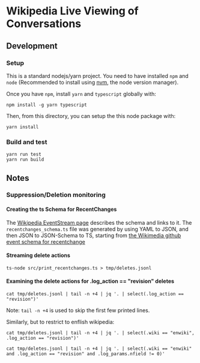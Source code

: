 # Wikipedia Live Viewing of Conversations

## Development

### Setup

This is a standard nodejs/yarn project. You need to have installed
`npm` and `node` (Recommended to install using [nvm](https://github.com/creationix/nvm), the node version manager).

Once you have `npm`, install `yarn` and `typescript` globally with:

```shell
npm install -g yarn typescript
```

Then, from this directory, you can setup the this node package with:

```shell
yarn install
```

### Build and test

```shell
yarn run test
yarn run build
```

## Notes
### Suppression/Deletion monitoring
#### Creating the ts Schema for RecentChanges

The [Wikipedia EventStream
page](https://wikitech.wikimedia.org/wiki/EventStreams) describes the schema and
links to it. The `recentchanges_schema.ts` file was generated by using YAML to
JSON, and then JSON to JSON-Schema to TS, starting from [the Wikimedia github
event schema for
recentchange](https://github.com/wikimedia/mediawiki-event-schemas/tree/master/jsonschema/mediawiki/recentchange)

#### Streaming delete actions

```
ts-node src/print_recentchanges.ts > tmp/deletes.jsonl
```

#### Examining the delete actions for .log_action == "revision" deletes

```
cat tmp/deletes.jsonl | tail -n +4 | jq '. | select(.log_action == "revision")'
```

Note: `tail -n +4` is used to skip the first few printed lines.

Similarly, but to restrict to enflish wikipedia:

```
cat tmp/deletes.jsonl | tail -n +4 | jq '. | select(.wiki == "enwiki", .log_action == "revision")'
```

```
cat tmp/deletes.jsonl | tail -n +4 | jq '. | select(.wiki == "enwiki" and .log_action == "revision" and .log_params.nfield != 0)'
```
